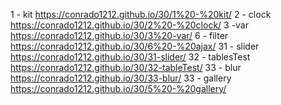 1 - kit https://conrado1212.github.io/30/1%20-%20kit/
2 - clock https://conrado1212.github.io/30/2%20-%20clock/
3 -var  https://conrado1212.github.io/30/3%20-var/
6 - filter https://conrado1212.github.io/30/6%20-%20ajax/
31 - slider https://conrado1212.github.io/30/31-slider/
32 - tablesTest https://conrado1212.github.io/30/32-tableTest/
33 - blur https://conrado1212.github.io/30/33-blur/
33 - gallery  https://conrado1212.github.io/30/5%20-%20gallery/

